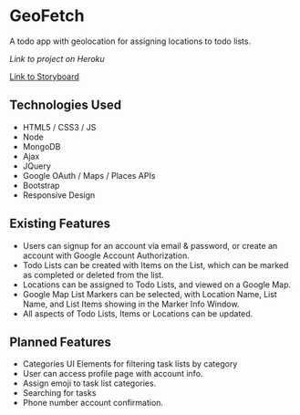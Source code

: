 # GeoFetch

A todo app with geolocation for assigning locations to todo lists.

_Link to project on Heroku_

[Link to Storyboard](https://github.com/amazingshellyyy/GeoFetch/blob/submaster/Design/GeoTask%20Storyboard.pdf)

## Technologies Used

- HTML5 / CSS3 / JS
- Node
- MongoDB
- Ajax
- JQuery
- Google OAuth / Maps / Places APIs
- Bootstrap
- Responsive Design

## Existing Features

- Users can signup for an account via email & password, or create an account with Google Account Authorization.
- Todo Lists can be created with Items on the List, which can be marked as completed or deleted from the list.
- Locations can be assigned to Todo Lists, and viewed on a Google Map.
- Google Map List Markers can be selected, with Location Name, List Name, and List Items showing in the Marker Info Window.
- All aspects of Todo Lists, Items or Locations can be updated.

## Planned Features

- Categories UI Elements for filtering task lists by category
- User can access profile page with account info.
- Assign emoji to task list categories.
- Searching for tasks
- Phone number account confirmation.

